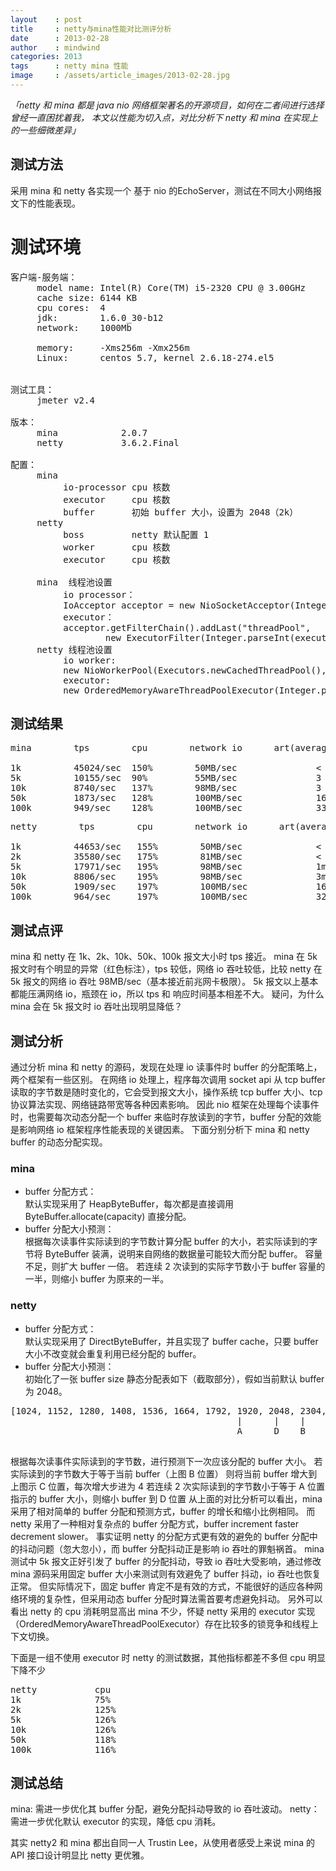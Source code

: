 ```yaml
---
layout    : post
title     : netty与mina性能对比测评分析
date      : 2013-02-28
author    : mindwind
categories: 2013
tags      : netty mina 性能
image     : /assets/article_images/2013-02-28.jpg
---
```



_「netty 和 mina 都是 java nio 网络框架著名的开源项目，如何在二者间进行选择曾经一直困扰着我，
本文以性能为切入点，对比分析下 netty 和 mina 在实现上的一些细微差异」_


## 测试方法
采用 mina 和 netty 各实现一个 基于 nio 的EchoServer，测试在不同大小网络报文下的性能表现。

# 测试环境
<pre>
客户端-服务端：
     model name: Intel(R) Core(TM) i5-2320 CPU @ 3.00GHz
     cache size: 6144 KB
     cpu cores:  4
     jdk:        1.6.0_30-b12
     network:    1000Mb

     memory:     -Xms256m -Xmx256m
     Linux:      centos 5.7, kernel 2.6.18-274.el5


测试工具：
     jmeter v2.4

版本：
     mina            2.0.7
     netty           3.6.2.Final

配置：
     mina
          io-processor cpu 核数
          executor     cpu 核数
          buffer       初始 buffer 大小，设置为 2048（2k）
     netty
          boss         netty 默认配置 1
          worker       cpu 核数
          executor     cpu 核数

     mina  线程池设置
          io processor：
          IoAcceptor acceptor = new NioSocketAcceptor(Integer.parseInt(ioPool));
          executor：
          acceptor.getFilterChain().addLast("threadPool",
                  new ExecutorFilter(Integer.parseInt(executorPool)));
     netty 线程池设置
          io worker:
          new NioWorkerPool(Executors.newCachedThreadPool(),Integer.parseInt(ioPool))
          executor:
          new OrderedMemoryAwareThreadPoolExecutor(Integer.parseInt(executorPool), 0, 0)
</pre>


## 测试结果
<pre>
mina        tps        cpu        network io      art(average response time)      90%rt

1k          45024/sec  150%        50MB/sec               < 1ms                    1ms
5k          10155/sec  90%         55MB/sec               3 ms                     1ms
10k         8740/sec   137%        98MB/sec               3 ms                     4ms
50k         1873/sec   128%        100MB/sec              16ms                     19ms
100k        949/sec    128%        100MB/sec              33ms                     43ms
</pre>

<pre>
netty        tps        cpu        network io      art(average response time)     90%rt

1k          44653/sec   155%        50MB/sec              < 1ms                    1ms
2k          35580/sec   175%        81MB/sec              < 1ms                    1ms
5k          17971/sec   195%        98MB/sec              1ms                      2ms
10k         8806/sec    195%        98MB/sec              3ms                      4ms
50k         1909/sec    197%        100MB/sec             16ms                     18ms
100k        964/sec     197%        100MB/sec             32ms                     45ms
</pre>


## 测试点评
mina 和 netty 在 1k、2k、10k、50k、100k 报文大小时 tps 接近。
mina 在 5k 报文时有个明显的异常（红色标注），tps 较低，网络 io 吞吐较低，比较 netty 在 5k 报文的网络 io 吞吐 98MB/sec（基本接近前兆网卡极限）。
5k 报文以上基本都能压满网络 io，瓶颈在 io，所以 tps 和 响应时间基本相差不大。
疑问，为什么 mina 会在 5k 报文时 io 吞吐出现明显降低？


## 测试分析
通过分析 mina 和 netty 的源码，发现在处理 io 读事件时 buffer 的分配策略上，两个框架有一些区别。
在网络 io 处理上，程序每次调用 socket api 从 tcp buffer 读取的字节数是随时变化的，它会受到报文大小，操作系统 tcp buffer 大小、tcp 协议算法实现、网络链路带宽等各种因素影响。
因此 nio 框架在处理每个读事件时，也需要每次动态分配一个 buffer 来临时存放读到的字节，buffer 分配的效能是影响网络 io 框架程序性能表现的关键因素。
下面分别分析下 mina 和 netty buffer 的动态分配实现。

### mina

  * buffer 分配方式：  
    默认实现采用了 HeapByteBuffer，每次都是直接调用 ByteBuffer.allocate(capacity) 直接分配。
  * buffer 分配大小预测：  
    根据每次读事件实际读到的字节数计算分配 buffer 的大小，若实际读到的字节将 ByteBuffer 装满，说明来自网络的数据量可能较大而分配 buffer。   容量不足，则扩大 buffer 一倍。
    若连续 2 次读到的实际字节数小于 buffer 容量的一半，则缩小 buffer 为原来的一半。

### netty

  * buffer 分配方式：  
    默认实现采用了 DirectByteBuffer，并且实现了 buffer cache，只要 buffer 大小不改变就会重复利用已经分配的 buffer。
  * buffer 分配大小预测：  
    初始化了一张 buffer size 静态分配表如下（截取部分），假如当前默认 buffer 为 2048。

<pre>
[1024, 1152, 1280, 1408, 1536, 1664, 1792, 1920, 2048, 2304, 2560, 2816, 3072, 3328, 3584]
                                           |      |    |                       |
                                           A      D    B                       C

</pre>

根据每次读事件实际读到的字节数，进行预测下一次应该分配的 buffer 大小。
若实际读到的字节数大于等于当前 buffer（上图 B 位置） 则将当前 buffer 增大到上图示 C 位置，每次增大步进为 4
若连续 2 次实际读到的字节数小于等于 A 位置指示的 buffer 大小，则缩小 buffer 到 D 位置
从上面的对比分析可以看出，mina 采用了相对简单的 buffer 分配和预测方式，buffer 的增长和缩小比例相同。
而 netty 采用了一种相对复杂点的 buffer 分配方式，buffer increment faster decrement slower。
事实证明 netty 的分配方式更有效的避免的 buffer 分配中的抖动问题（忽大忽小），而 buffer 分配抖动正是影响 io 吞吐的罪魁祸首。
mina 测试中 5k 报文正好引发了 buffer 的分配抖动，导致 io 吞吐大受影响，通过修改 mina 源码采用固定 buffer 大小来测试则有效避免了 buffer 抖动，io 吞吐也恢复正常。
但实际情况下，固定 buffer 肯定不是有效的方式，不能很好的适应各种网络环境的复杂性，但采用动态 buffer 分配时算法需首要考虑避免抖动。
另外可以看出 netty 的 cpu 消耗明显高出 mina 不少，怀疑 netty 采用的 executor 实现（OrderedMemoryAwareThreadPoolExecutor）存在比较多的锁竞争和线程上下文切换。

下面是一组不使用 executor 时 netty 的测试数据，其他指标都差不多但 cpu 明显下降不少

<pre>
netty			cpu
1k				75%
2k				125%
5k				126%
10k				126%
50k				118%
100k			116%
</pre>

## 测试总结
mina: 需进一步优化其 buffer 分配，避免分配抖动导致的 io 吞吐波动。
netty： 需进一步优化默认 executor 的实现，降低 cpu 消耗。

其实 netty2 和 mina 都出自同一人 Trustin Lee，从使用者感受上来说 mina 的 API 接口设计明显比 netty 更优雅。

